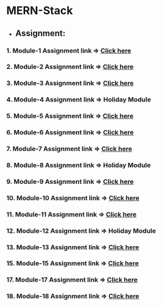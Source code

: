 # MERN-Stack

- ## Assignment:
### 1. Module-1 Assignment link => <a href="https://github.com/Maria-Akther-Mimi/MERN-Stack/tree/main/Module1"> Click here </a>
### 2. Module-2 Assignment link => <a href="https://github.com/Maria-Akther-Mimi/MERN-Stack/tree/main/Module2"> Click here </a>
### 3. Module-3 Assignment link => <a href="https://github.com/Maria-Akther-Mimi/MERN-Stack/tree/main/Module3"> Click here </a>
### 4. Module-4 Assignment link =>  Holiday Module
### 5. Module-5 Assignment link => <a href="https://github.com/Maria-Akther-Mimi/MERN-Stack/tree/main/Module5"> Click here </a>
### 6. Module-6 Assignment link => <a href="https://github.com/Maria-Akther-Mimi/MERN-Stack/tree/main/Module6"> Click here </a>
### 7. Module-7 Assignment link => <a href="https://github.com/Maria-Akther-Mimi/MERN-Stack/tree/main/Module7"> Click here </a>
### 8. Module-8 Assignment link =>  Holiday Module
### 9. Module-9 Assignment link => <a href="https://github.com/Maria-Akther-Mimi/MERN-Stack/tree/main/Module9"> Click here </a>
### 10. Module-10 Assignment link => <a href="https://github.com/Maria-Akther-Mimi/MERN-Stack/tree/main/Module10"> Click here </a>
### 11. Module-11 Assignment link => <a href="https://github.com/Maria-Akther-Mimi/MERN-Stack/tree/main/Module11"> Click here </a>
### 12. Module-12 Assignment link => Holiday Module
### 13. Module-13 Assignment link => <a href="https://github.com/Maria-Akther-Mimi/MERN-Stack/tree/main/Module13"> Click here </a>
### 15. Module-15 Assignment link => <a href="https://github.com/Maria-Akther-Mimi/MERN-Stack/tree/main/Module15"> Click here </a>
### 17. Module-17 Assignment link => <a href="https://github.com/Maria-Akther-Mimi/MERN-Stack/tree/main/Module17"> Click here </a>
### 18. Module-18 Assignment link => <a href="https://github.com/Maria-Akther-Mimi/MERN-Stack/tree/main/Module18"> Click here </a>







